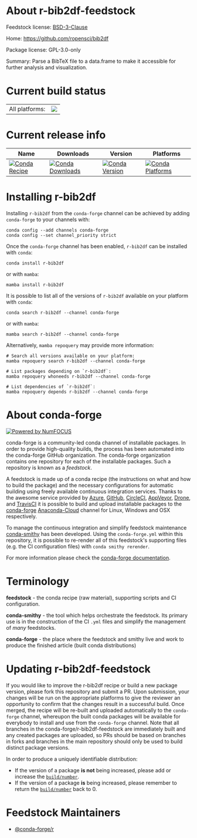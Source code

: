 About r-bib2df-feedstock
========================

Feedstock license: [BSD-3-Clause](https://github.com/conda-forge/r-bib2df-feedstock/blob/main/LICENSE.txt)

Home: https://github.com/ropensci/bib2df

Package license: GPL-3.0-only

Summary: Parse a BibTeX file to a data.frame to make it accessible for further analysis and visualization.

Current build status
====================


<table><tr><td>All platforms:</td>
    <td>
      <a href="https://dev.azure.com/conda-forge/feedstock-builds/_build/latest?definitionId=16224&branchName=main">
        <img src="https://dev.azure.com/conda-forge/feedstock-builds/_apis/build/status/r-bib2df-feedstock?branchName=main">
      </a>
    </td>
  </tr>
</table>

Current release info
====================

| Name | Downloads | Version | Platforms |
| --- | --- | --- | --- |
| [![Conda Recipe](https://img.shields.io/badge/recipe-r--bib2df-green.svg)](https://anaconda.org/conda-forge/r-bib2df) | [![Conda Downloads](https://img.shields.io/conda/dn/conda-forge/r-bib2df.svg)](https://anaconda.org/conda-forge/r-bib2df) | [![Conda Version](https://img.shields.io/conda/vn/conda-forge/r-bib2df.svg)](https://anaconda.org/conda-forge/r-bib2df) | [![Conda Platforms](https://img.shields.io/conda/pn/conda-forge/r-bib2df.svg)](https://anaconda.org/conda-forge/r-bib2df) |

Installing r-bib2df
===================

Installing `r-bib2df` from the `conda-forge` channel can be achieved by adding `conda-forge` to your channels with:

```
conda config --add channels conda-forge
conda config --set channel_priority strict
```

Once the `conda-forge` channel has been enabled, `r-bib2df` can be installed with `conda`:

```
conda install r-bib2df
```

or with `mamba`:

```
mamba install r-bib2df
```

It is possible to list all of the versions of `r-bib2df` available on your platform with `conda`:

```
conda search r-bib2df --channel conda-forge
```

or with `mamba`:

```
mamba search r-bib2df --channel conda-forge
```

Alternatively, `mamba repoquery` may provide more information:

```
# Search all versions available on your platform:
mamba repoquery search r-bib2df --channel conda-forge

# List packages depending on `r-bib2df`:
mamba repoquery whoneeds r-bib2df --channel conda-forge

# List dependencies of `r-bib2df`:
mamba repoquery depends r-bib2df --channel conda-forge
```


About conda-forge
=================

[![Powered by
NumFOCUS](https://img.shields.io/badge/powered%20by-NumFOCUS-orange.svg?style=flat&colorA=E1523D&colorB=007D8A)](https://numfocus.org)

conda-forge is a community-led conda channel of installable packages.
In order to provide high-quality builds, the process has been automated into the
conda-forge GitHub organization. The conda-forge organization contains one repository
for each of the installable packages. Such a repository is known as a *feedstock*.

A feedstock is made up of a conda recipe (the instructions on what and how to build
the package) and the necessary configurations for automatic building using freely
available continuous integration services. Thanks to the awesome service provided by
[Azure](https://azure.microsoft.com/en-us/services/devops/), [GitHub](https://github.com/),
[CircleCI](https://circleci.com/), [AppVeyor](https://www.appveyor.com/),
[Drone](https://cloud.drone.io/welcome), and [TravisCI](https://travis-ci.com/)
it is possible to build and upload installable packages to the
[conda-forge](https://anaconda.org/conda-forge) [Anaconda-Cloud](https://anaconda.org/)
channel for Linux, Windows and OSX respectively.

To manage the continuous integration and simplify feedstock maintenance
[conda-smithy](https://github.com/conda-forge/conda-smithy) has been developed.
Using the ``conda-forge.yml`` within this repository, it is possible to re-render all of
this feedstock's supporting files (e.g. the CI configuration files) with ``conda smithy rerender``.

For more information please check the [conda-forge documentation](https://conda-forge.org/docs/).

Terminology
===========

**feedstock** - the conda recipe (raw material), supporting scripts and CI configuration.

**conda-smithy** - the tool which helps orchestrate the feedstock.
                   Its primary use is in the construction of the CI ``.yml`` files
                   and simplify the management of *many* feedstocks.

**conda-forge** - the place where the feedstock and smithy live and work to
                  produce the finished article (built conda distributions)


Updating r-bib2df-feedstock
===========================

If you would like to improve the r-bib2df recipe or build a new
package version, please fork this repository and submit a PR. Upon submission,
your changes will be run on the appropriate platforms to give the reviewer an
opportunity to confirm that the changes result in a successful build. Once
merged, the recipe will be re-built and uploaded automatically to the
`conda-forge` channel, whereupon the built conda packages will be available for
everybody to install and use from the `conda-forge` channel.
Note that all branches in the conda-forge/r-bib2df-feedstock are
immediately built and any created packages are uploaded, so PRs should be based
on branches in forks and branches in the main repository should only be used to
build distinct package versions.

In order to produce a uniquely identifiable distribution:
 * If the version of a package **is not** being increased, please add or increase
   the [``build/number``](https://docs.conda.io/projects/conda-build/en/latest/resources/define-metadata.html#build-number-and-string).
 * If the version of a package **is** being increased, please remember to return
   the [``build/number``](https://docs.conda.io/projects/conda-build/en/latest/resources/define-metadata.html#build-number-and-string)
   back to 0.

Feedstock Maintainers
=====================

* [@conda-forge/r](https://github.com/conda-forge/r/)


